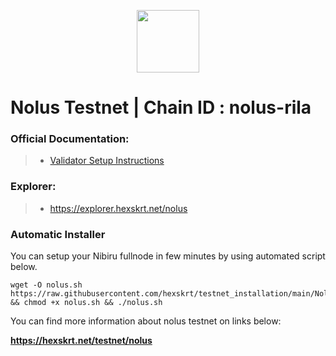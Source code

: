 <p align="center">
  <img height="100" height="auto" src="https://github.com/hexskrt/explorer/blob/master/public/logos/nolus.png?raw=true">
</p>

# Nolus Testnet | Chain ID : nolus-rila

### Official Documentation:
>- [Validator Setup Instructions](https://docs-nolus-protocol.notion.site/Run-a-Node-58c9af73bf5945988e902b4b8741f918)

### Explorer:
>-  https://explorer.hexskrt.net/nolus

### Automatic Installer
You can setup your Nibiru fullnode in few minutes by using automated script below.
```
wget -O nolus.sh https://raw.githubusercontent.com/hexskrt/testnet_installation/main/Nolus/nolus.sh && chmod +x nolus.sh && ./nolus.sh
```

You can find more information about nolus testnet on links below:

**https://hexskrt.net/testnet/nolus**
